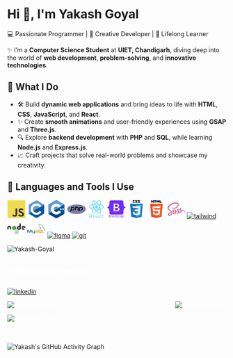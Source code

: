 <h1>Hi 👋, I'm Yakash Goyal</h1>
💻 Passionate Programmer | 🎨 Creative Developer | 🌟 Lifelong Learner  

✨ I’m a **Computer Science Student** at **UIET, Chandigarh**, diving deep into the world of **web development**, **problem-solving**, and **innovative technologies**.  

## 🌟 What I Do  
- 🛠️ Build **dynamic web applications** and bring ideas to life with **HTML**, **CSS**, **JavaScript**, and **React**.  
- ✨ Create **smooth animations** and user-friendly experiences using **GSAP** and **Three.js**.  
- 🔍 Explore **backend development** with **PHP** and **SQL**, while learning **Node.js** and **Express.js**.  
- 📈 Craft projects that solve real-world problems and showcase my creativity.  
<p></p>
<h2>🚀 Languages and Tools I Use</h2>
<div>
  <p align="left" width="45%"><a target="_blank" href="https://raw.githubusercontent.com/devicons/devicon/master/icons/javascript/javascript-original.svg" style="display: inline-block;"><img src="https://raw.githubusercontent.com/devicons/devicon/master/icons/javascript/javascript-original.svg" alt="javascript" width="42" height="42" /></a>
<a target="_blank" href="https://raw.githubusercontent.com/devicons/devicon/master/icons/c/c-original.svg" style="display: inline-block;"><img src="https://raw.githubusercontent.com/devicons/devicon/master/icons/c/c-original.svg" alt="c" width="42" height="42" /></a>
<a target="_blank" href="https://raw.githubusercontent.com/devicons/devicon/master/icons/cplusplus/cplusplus-original.svg" style="display: inline-block;"><img src="https://raw.githubusercontent.com/devicons/devicon/master/icons/cplusplus/cplusplus-original.svg" alt="cplusplus" width="42" height="42" /></a>
<a target="_blank" href="https://raw.githubusercontent.com/devicons/devicon/master/icons/php/php-original.svg" style="display: inline-block;"><img src="https://raw.githubusercontent.com/devicons/devicon/master/icons/php/php-original.svg" alt="php" width="42" height="42" /></a>
<a target="_blank" href="https://raw.githubusercontent.com/devicons/devicon/master/icons/react/react-original-wordmark.svg" style="display: inline-block;"><img src="https://raw.githubusercontent.com/devicons/devicon/master/icons/react/react-original-wordmark.svg" alt="react" width="42" height="42" /></a>
<a target="_blank" href="https://raw.githubusercontent.com/devicons/devicon/master/icons/bootstrap/bootstrap-plain-wordmark.svg" style="display: inline-block;"><img src="https://raw.githubusercontent.com/devicons/devicon/master/icons/bootstrap/bootstrap-plain-wordmark.svg" alt="bootstrap" width="42" height="42" /></a>
<a target="_blank" href="https://raw.githubusercontent.com/devicons/devicon/master/icons/css3/css3-original-wordmark.svg" style="display: inline-block;"><img src="https://raw.githubusercontent.com/devicons/devicon/master/icons/css3/css3-original-wordmark.svg" alt="css3" width="42" height="42" /></a>
<a target="_blank" href="https://raw.githubusercontent.com/devicons/devicon/master/icons/html5/html5-original-wordmark.svg" style="display: inline-block;"><img src="https://raw.githubusercontent.com/devicons/devicon/master/icons/html5/html5-original-wordmark.svg" alt="html5" width="42" height="42" /></a>
<a target="_blank" href="https://raw.githubusercontent.com/devicons/devicon/master/icons/sass/sass-original.svg" style="display: inline-block;"><img src="https://raw.githubusercontent.com/devicons/devicon/master/icons/sass/sass-original.svg" alt="sass" width="42" height="42" /></a>
<a target="_blank" href="https://www.vectorlogo.zone/logos/tailwindcss/tailwindcss-icon.svg" style="display: inline-block;"><img src="https://www.vectorlogo.zone/logos/tailwindcss/tailwindcss-icon.svg" alt="tailwind" width="42" height="42" /></a>
<a target="_blank" href="https://raw.githubusercontent.com/devicons/devicon/master/icons/nodejs/nodejs-original-wordmark.svg" style="display: inline-block;"><img src="https://raw.githubusercontent.com/devicons/devicon/master/icons/nodejs/nodejs-original-wordmark.svg" alt="nodejs" width="42" height="42" /></a>
<a target="_blank" href="https://raw.githubusercontent.com/devicons/devicon/master/icons/mysql/mysql-original-wordmark.svg" style="display: inline-block;"><img src="https://raw.githubusercontent.com/devicons/devicon/master/icons/mysql/mysql-original-wordmark.svg" alt="mysql" width="42" height="42" /></a>
<a target="_blank" href="https://www.vectorlogo.zone/logos/figma/figma-icon.svg" style="display: inline-block;"><img src="https://www.vectorlogo.zone/logos/figma/figma-icon.svg" alt="figma" width="42" height="42" /></a>
<a target="_blank" href="https://www.vectorlogo.zone/logos/git-scm/git-scm-icon.svg" style="display: inline-block;"><img src="https://www.vectorlogo.zone/logos/git-scm/git-scm-icon.svg" alt="git" width="42" height="42" /></a></p>
    
</div>
<p><img src="https://github-readme-stats.vercel.app/api/top-langs?username=Yakash-Goyal&show_icons=true&locale=en&layout=compact&theme=dark" alt="Yakash-Goyal" /></p>
<h2 style="color: #fff;">⚡️ Where to find me</h2>
<p><a target="_blank" href="https://www.linkedin.com/in/Yakash Goyal" style="display: inline-block;"><img src="https://img.shields.io/badge/linkedin-logo?style=for-the-badge&logo=linkedin&logoColor=white&color=%230a77b6" alt="linkedin" /></a></p>

<div style="color: #fff;">
  <p><img align="left" src="https://github-readme-stats.vercel.app/api?username=Yakash-Goyal&show_icons=true&locale=en&theme=dark" alt="Yakash-Goyal" /></p>
  <p align="right">
    <img src="https://i.pinimg.com/originals/81/17/8b/81178b47a8598f0c81c4799f2cdd4057.gif" alt="GIF Description" width="350"/>
  </p>
  <p><img align="left" src="https://github-readme-streak-stats.herokuapp.com/?user=Yakash-Goyal" alt="Yakash-Goyal" /></p></div>
<br clear="both"><br><br>

![Yakash's GitHub Activity Graph](https://github-readme-activity-graph.vercel.app/graph?username=Yakash-Goyal&bg_color=333333&color=ffffff&line=78fd96&point=78fd96&area=true&hide_border=true)

